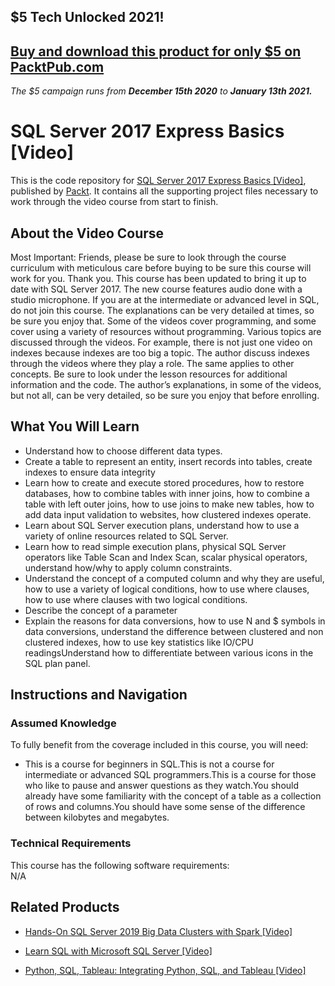 ## $5 Tech Unlocked 2021!
[Buy and download this product for only $5 on PacktPub.com](https://www.packtpub.com/)
-----
*The $5 campaign         runs from __December 15th 2020__ to __January 13th 2021.__*

# SQL Server 2017 Express Basics [Video]
This is the code repository for [SQL Server 2017 Express Basics [Video]](https://www.packtpub.com/application-development/sql-server-2017-express-basics-video), published by [Packt](https://www.packtpub.com/?utm_source=github). It contains all the supporting project files necessary to work through the video course from start to finish.
## About the Video Course
Most Important: Friends, please be sure to look through the course curriculum with meticulous care before buying to be sure this course will work for you. Thank you. This course has been updated to bring it up to date with SQL Server 2017. The new course features audio done with a studio microphone. If you are at the intermediate or advanced level in SQL, do not join this course. The explanations can be very detailed at times, so be sure you enjoy that. Some of the videos cover programming, and some cover using a variety of resources without programming. Various topics are discussed through the videos. For example, there is not just one video on indexes because indexes are too big a topic. The author discuss indexes through the videos where they play a role. The same applies to other concepts. Be sure to look under the lesson resources for additional information and the code. The author’s explanations, in some of the videos, but not all, can be very detailed, so be sure you enjoy that before enrolling.

<H2>What You Will Learn</H2>
<DIV class=book-info-will-learn-text>
<UL>
<li>Understand how to choose different data types.</li>
<li>Create a table to represent an entity, insert records into tables, create indexes to ensure data integrity</li>
<li>Learn how to create and execute stored procedures, how to restore databases, how to combine tables with inner joins, how to combine a table with left outer joins, how to use joins to make new tables, how to add data input validation to websites, how clustered indexes operate.</li>
<li>Learn about SQL Server execution plans, understand how to use a variety of online resources related to SQL Server.</li>
<li>Learn how to read simple execution plans, physical SQL Server operators like Table Scan and Index Scan, scalar physical operators, understand how/why to apply column constraints.</li>
<li>Understand the concept of a computed column and why they are useful, how to use a variety of logical conditions, how to use where clauses, how to use where clauses with two logical conditions.</li>
<li>Describe the concept of a parameter</li>
<li>Explain the reasons for data conversions, how to use N and $ symbols in data conversions, understand the difference between clustered and non clustered indexes, how to use key statistics like IO/CPU readingsUnderstand how to differentiate between various icons in the SQL plan panel.</li></UL></DIV>

## Instructions and Navigation
### Assumed Knowledge
To fully benefit from the coverage included in this course, you will need:<br/>
<DIV class=book-info-will-learn-text>
<UL>
<LI> This is a course for beginners in SQL.This is not a course for intermediate or advanced SQL programmers.This is a course for those who like to pause and answer questions as they watch.You should already have some familiarity with the concept of a table as a collection of rows and columns.You should have some sense of the difference between kilobytes and megabytes.
</LI>
</UL>
<DIV>

### Technical Requirements
This course has the following software requirements:<br/>
N/A

## Related Products
* [Hands-On SQL Server 2019 Big Data Clusters with Spark [Video]](https://www.packtpub.com/big-data-and-business-intelligence/hands-sql-server-2019-big-data-clusters-spark-video)

* [Learn SQL with Microsoft SQL Server [Video]](https://www.packtpub.com/application-development/learn-sql-microsoft-sql-server-video)

* [Python, SQL, Tableau: Integrating Python, SQL, and Tableau [Video]](https://www.packtpub.com/application-development/python-sql-tableau-integrating-python-sql-and-tableau-video)
